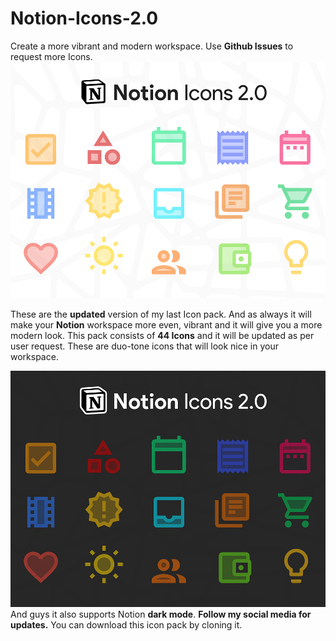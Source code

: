 # Notion-Icons-2.0
Create a more vibrant and modern workspace.
Use **Github Issues** to request more Icons.
![alt text](/9998.jpg "Notion Icons 2.0")



These are the **updated** version of my last Icon pack. And as always it will make your **Notion** workspace more even, vibrant and it will give you a more modern look. This pack consists of **44 Icons** and it will be updated as per user request. These are duo-tone icons that will look nice in your workspace.

![alt text](/9998-1.jpg "Notion Icons 2.0")
And guys it also supports Notion **dark mode**. **Follow my social media for updates.**
You can download this icon pack by cloning it.

